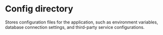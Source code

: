 # Config directory

Stores configuration files for the application, such as environment variables, database connection settings, and third-party service configurations.